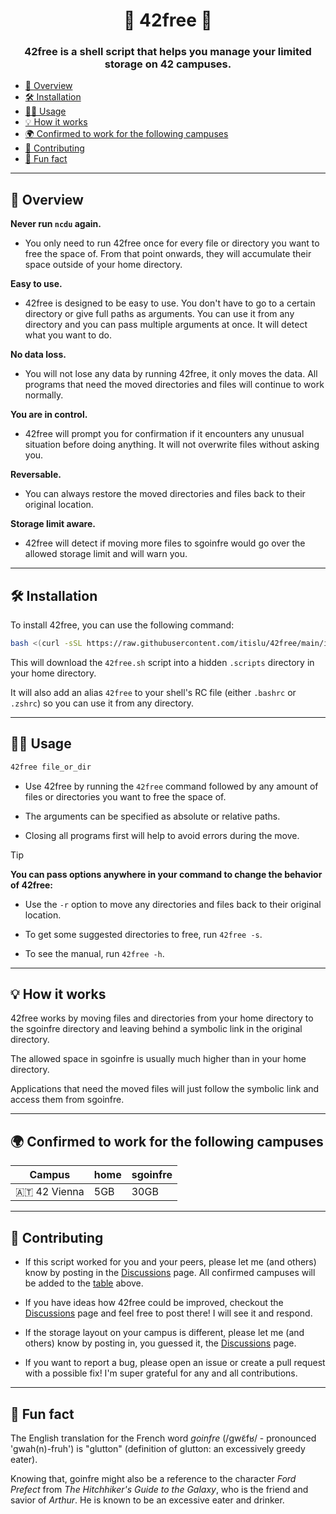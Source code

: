 <div align="center">
  
# 📁 42free 📁

### 42free is a shell script that helps you manage your limited storage on 42 campuses.

</div>

* [📌 Overview](#-overview)
* [🛠️ Installation](#%EF%B8%8F-installation)
* [👩‍💻 Usage](#-usage)
* [💡 How it works](#-how-it-works)
* [🌍 Confirmed to work for the following campuses](#-confirmed-to-work-for-the-following-campuses)
* [🤝 Contributing](#-contributing)
* [🐬 Fun fact](#-fun-fact)

---

## 📌 Overview

**Never run `ncdu` again.**
- You only need to run 42free once for every file or directory you want to free the space of.
  From that point onwards, they will accumulate their space outside of your home directory.

**Easy to use.**
- 42free is designed to be easy to use. You don't have to go to a certain directory or give full paths as arguments.
  You can use it from any directory and you can pass multiple arguments at once. It will detect what you want to do.

**No data loss.**
- You will not lose any data by running 42free, it only moves the data.
  All programs that need the moved directories and files will continue to work normally.

**You are in control.**
- 42free will prompt you for confirmation if it encounters any unusual situation before doing anything.
  It will not overwrite files without asking you.

**Reversable.**
- You can always restore the moved directories and files back to their original location.

**Storage limit aware.**
- 42free will detect if moving more files to sgoinfre would go over the allowed storage limit and will warn you.

---

## 🛠️ Installation

To install 42free, you can use the following command:

```bash
bash <(curl -sSL https://raw.githubusercontent.com/itislu/42free/main/install.sh)
```

This will download the `42free.sh` script into a hidden `.scripts` directory in your home directory.

It will also add an alias `42free` to your shell's RC file (either `.bashrc` or `.zshrc`) so you can use it from any directory.

---

## 👩‍💻 Usage

```bash
42free file_or_dir
```

- Use 42free by running the `42free` command followed by any amount of files or directories you want to free the space of.

- The arguments can be specified as absolute or relative paths.

- Closing all programs first will help to avoid errors during the move.

> [!TIP]
> **You can pass options anywhere in your command to change the behavior of 42free:**
>
> - Use the `-r` option to move any directories and files back to their original location.
>
> - To get some suggested directories to free, run `42free -s`.
>
> - To see the manual, run `42free -h`.

---

## 💡 How it works

42free works by moving files and directories from your home directory to the sgoinfre directory and leaving behind a symbolic link in the original directory.

The allowed space in sgoinfre is usually much higher than in your home directory.

Applications that need the moved files will just follow the symbolic link and access them from sgoinfre.

---

## 🌍 Confirmed to work for the following campuses

| Campus | home | sgoinfre |
| --- | --- | --- |
| 🇦🇹 42 Vienna | 5GB | 30GB |

---

## 🤝 Contributing

- If this script worked for you and your peers, please let me (and others) know by posting in the [Discussions](https://github.com/itislu/42free/discussions) page.
  All confirmed campuses will be added to the [table](https://github.com/itislu/42free/edit/main/README.md#confirmed-to-work-for-the-following-42-campuses) above.

- If you have ideas how 42free could be improved, checkout the [Discussions](https://github.com/itislu/42free/discussions) page and feel free to post there! I will see it and respond.

- If the storage layout on your campus is different, please let me (and others) know by posting in, you guessed it, the [Discussions](https://github.com/itislu/42free/discussions) page.

- If you want to report a bug, please open an issue or create a pull request with a possible fix!
  I'm super grateful for any and all contributions.

---

## 🐬 Fun fact

The English translation for the French word _goinfre_ (/ɡwɛ̃fʁ/ - pronounced 'gwah(n)-fruh') is "glutton" (definition of glutton: an excessively greedy eater).

Knowing that, goinfre might also be a reference to the character _Ford Prefect_ from _The Hitchhiker's Guide to the Galaxy_, who is the friend and savior of _Arthur_.
He is known to be an excessive eater and drinker.
